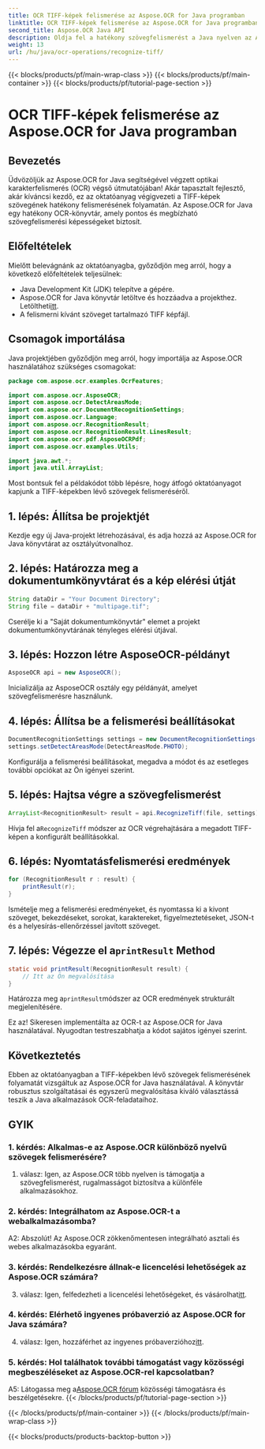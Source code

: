 ```yaml
---
title: OCR TIFF-képek felismerése az Aspose.OCR for Java programban
linktitle: OCR TIFF-képek felismerése az Aspose.OCR for Java programban
second_title: Aspose.OCR Java API
description: Oldja fel a hatékony szövegfelismerést a Java nyelven az Aspose.OCR segítségével. Könnyedén felismerheti a szöveget a TIFF-képeken. Töltse le most a zökkenőmentes OCR élményért.
weight: 13
url: /hu/java/ocr-operations/recognize-tiff/
---
```


{{< blocks/products/pf/main-wrap-class >}}
{{< blocks/products/pf/main-container >}}
{{< blocks/products/pf/tutorial-page-section >}}

# OCR TIFF-képek felismerése az Aspose.OCR for Java programban

## Bevezetés

Üdvözöljük az Aspose.OCR for Java segítségével végzett optikai karakterfelismerés (OCR) végső útmutatójában! Akár tapasztalt fejlesztő, akár kíváncsi kezdő, ez az oktatóanyag végigvezeti a TIFF-képek szövegének hatékony felismerésének folyamatán. Az Aspose.OCR for Java egy hatékony OCR-könyvtár, amely pontos és megbízható szövegfelismerési képességeket biztosít.

## Előfeltételek

Mielőtt belevágnánk az oktatóanyagba, győződjön meg arról, hogy a következő előfeltételek teljesülnek:

- Java Development Kit (JDK) telepítve a gépére.
-  Aspose.OCR for Java könyvtár letöltve és hozzáadva a projekthez. Letöltheti[itt](https://releases.aspose.com/ocr/java/).
- A felismerni kívánt szöveget tartalmazó TIFF képfájl.

## Csomagok importálása

Java projektjében győződjön meg arról, hogy importálja az Aspose.OCR használatához szükséges csomagokat:

```java
package com.aspose.ocr.examples.OcrFeatures;

import com.aspose.ocr.AsposeOCR;
import com.aspose.ocr.DetectAreasMode;
import com.aspose.ocr.DocumentRecognitionSettings;
import com.aspose.ocr.Language;
import com.aspose.ocr.RecognitionResult;
import com.aspose.ocr.RecognitionResult.LinesResult;
import com.aspose.ocr.pdf.AsposeOCRPdf;
import com.aspose.ocr.examples.Utils;

import java.awt.*;
import java.util.ArrayList;
```

Most bontsuk fel a példakódot több lépésre, hogy átfogó oktatóanyagot kapjunk a TIFF-képekben lévő szövegek felismeréséről.

## 1. lépés: Állítsa be projektjét

Kezdje egy új Java-projekt létrehozásával, és adja hozzá az Aspose.OCR for Java könyvtárat az osztályútvonalhoz.

## 2. lépés: Határozza meg a dokumentumkönyvtárat és a kép elérési útját

```java
String dataDir = "Your Document Directory";
String file = dataDir + "multipage.tif";
```

Cserélje ki a "Saját dokumentumkönyvtár" elemet a projekt dokumentumkönyvtárának tényleges elérési útjával.

## 3. lépés: Hozzon létre AsposeOCR-példányt

```java
AsposeOCR api = new AsposeOCR();
```

Inicializálja az AsposeOCR osztály egy példányát, amelyet szövegfelismerésre használunk.

## 4. lépés: Állítsa be a felismerési beállításokat

```java
DocumentRecognitionSettings settings = new DocumentRecognitionSettings(2);
settings.setDetectAreasMode(DetectAreasMode.PHOTO);
```

Konfigurálja a felismerési beállításokat, megadva a módot és az esetleges további opciókat az Ön igényei szerint.

## 5. lépés: Hajtsa végre a szövegfelismerést

```java
ArrayList<RecognitionResult> result = api.RecognizeTiff(file, settings);
```

 Hívja fel a`RecognizeTiff` módszer az OCR végrehajtására a megadott TIFF-képen a konfigurált beállításokkal.

## 6. lépés: Nyomtatásfelismerési eredmények

```java
for (RecognitionResult r : result) {
    printResult(r);
}
```

Ismételje meg a felismerési eredményeket, és nyomtassa ki a kivont szöveget, bekezdéseket, sorokat, karaktereket, figyelmeztetéseket, JSON-t és a helyesírás-ellenőrzéssel javított szöveget.

##  7. lépés: Végezze el a`printResult` Method

```java
static void printResult(RecognitionResult result) {
    // Itt az Ön megvalósítása
}
```

 Határozza meg a`printResult`módszer az OCR eredmények strukturált megjelenítésére.

Ez az! Sikeresen implementálta az OCR-t az Aspose.OCR for Java használatával. Nyugodtan testreszabhatja a kódot sajátos igényei szerint.

## Következtetés

Ebben az oktatóanyagban a TIFF-képekben lévő szövegek felismerésének folyamatát vizsgáltuk az Aspose.OCR for Java használatával. A könyvtár robusztus szolgáltatásai és egyszerű megvalósítása kiváló választássá teszik a Java alkalmazások OCR-feladataihoz.

## GYIK

### 1. kérdés: Alkalmas-e az Aspose.OCR különböző nyelvű szövegek felismerésére?

1. válasz: Igen, az Aspose.OCR több nyelven is támogatja a szövegfelismerést, rugalmasságot biztosítva a különféle alkalmazásokhoz.

### 2. kérdés: Integrálhatom az Aspose.OCR-t a webalkalmazásomba?

A2: Abszolút! Az Aspose.OCR zökkenőmentesen integrálható asztali és webes alkalmazásokba egyaránt.

### 3. kérdés: Rendelkezésre állnak-e licencelési lehetőségek az Aspose.OCR számára?

 3. válasz: Igen, felfedezheti a licencelési lehetőségeket, és vásárolhat[itt](https://purchase.aspose.com/buy).

### 4. kérdés: Elérhető ingyenes próbaverzió az Aspose.OCR for Java számára?

4. válasz: Igen, hozzáférhet az ingyenes próbaverzióhoz[itt](https://releases.aspose.com/).

### 5. kérdés: Hol találhatok további támogatást vagy közösségi megbeszéléseket az Aspose.OCR-rel kapcsolatban?

 A5: Látogassa meg a[Aspose.OCR fórum](https://forum.aspose.com/c/ocr/16) közösségi támogatásra és beszélgetésekre.
{{< /blocks/products/pf/tutorial-page-section >}}

{{< /blocks/products/pf/main-container >}}
{{< /blocks/products/pf/main-wrap-class >}}

{{< blocks/products/products-backtop-button >}}

